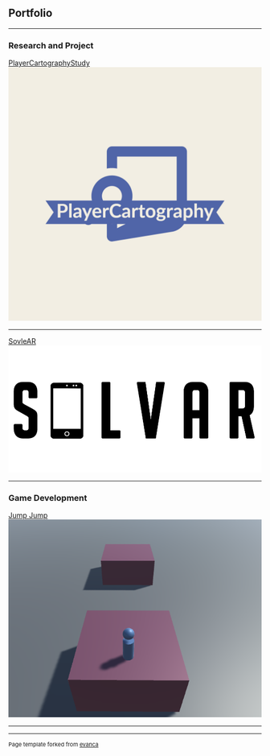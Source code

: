 ## Portfolio

---

### Research and Project  

[PlayerCartographyStudy](/pdf/PlayerCartographyStudy_2022-09-21_1903.pdf)
<img src="images/PlayerCart.jpeg?raw=true"/>

---
[SovleAR](https://github.com/chenruid/SolvAR-project)
<img src="images/SolvARLogo.png?raw=true"/>

---

### Game Development

[Jump Jump](https://github.com/chenruid/Jump-Jump)
<img src="images/Jump.png?raw=true"/>

---




---
<p style="font-size:11px">Page template forked from <a href="https://github.com/evanca/quick-portfolio">evanca</a></p>
<!-- Remove above link if you don't want to attibute -->
